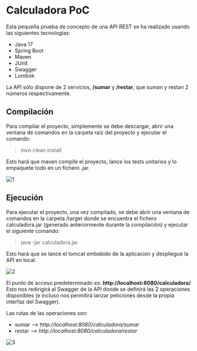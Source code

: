 # Calculadora PoC
 
Esta pequeña prueba de concepto de una API REST se ha realizado usando las siguientes tecnologías:
  - Java 17
  - Spring Boot
  - Maven
  - JUnit 
  - Swagger
  - Lombok

La API sólo dispone de 2 servicios, **/sumar** y **/restar**, que suman y restan 2 números respectivamente.

## Compilación

Para compilar el proyecto, simplemente se debe descargar, abrir una ventana de comandos en la carpeta raíz del proyecto y ejecutar el comando: 

  > mvn clean install

Esto hará que maven compile el proyecto, lance los tests unitarios y lo empaquete todo en un fichero .jar.
	
![1](https://user-images.githubusercontent.com/10712481/233465743-f94436cf-3eef-4aee-bbe6-87a6a6b7d32c.png)

## Ejecución

Para ejecutar el proyecto, una vez compilado, se debe abrir una ventana de comandos en la carpeta /target donde se encuentra el fichero calculadora.jar (generado anteriormente durante la compilación) y ejecutar el siguiente comando:
  
  > java -jar calculadora.jar
  
Esto hará que se lance el tomcat embebido de la aplicación y despliegue la API en local.

![2](https://user-images.githubusercontent.com/10712481/233465924-83f50f4d-9a55-48bf-a18a-cbafec7f814f.png)


El punto de acceso predeterminado es: 
  **http://localhost:8080/calculadora/**
Esto nos redirigirá al Swagger de la API donde se definirá las 2 operaciones disponibles (e incluso nos permitirá lanzar peticiones desde la propia interfaz del Swagger).

Las rutas de las operaciones son:
  - sumar --> *http://localhost:8080/calculadora/sumar*
  - restar --> *http://localhost:8080/calculadora/restar*

![3](https://user-images.githubusercontent.com/10712481/233466025-35e8f3de-89d1-4cea-8b45-58506f1b833e.png)

